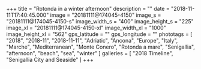 +++
title = "Rotonda in a winter afternoon"
description = ""
date = "2018-11-11T17:40:45.000"
image = "20181111@174045-4150"
image_s = "20181111@174045-4150-s"
image_width_s = "400"
image_height_s = "225"
image_xl = "20181111@174045-4150-xl"
image_width_xl = "1000"
image_height_xl = "562"
gps_latitude = ""
gps_longitude = ""
phototags = [ "2018", "2018-11", "2018-11-11", "Adriatic", "Ancona", "Europe", "Italy", "Marche", "Mediterranean", "Monte Conero", "Rotonda a mare", "Senigallia", "afternoon", "beach", "sea", "winter" ]
galleries = [ "2018 Timeline", "Senigallia City and Seaside" ]
+++
